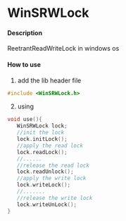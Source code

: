 # WinSRWLock

#### Description
ReetrantReadWriteLock in windows os

#### How to use

1.  add the lib header file
```cpp
#include <WinSRWLock.h>
```
2.  using 
```cpp
void use(){
   WinSRWLock lock;
   //init the lock
   lock.initLock();
   //apply the read lock
   lock.readLock();
   //......
   //release the read lock
   lock.readUnlock();
   //apply the write lock
   lock.writeLock();
   //.......
   //release the write lock
   lock.writeUnLock();
}
```

